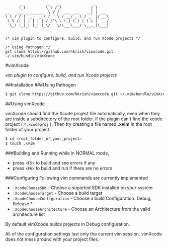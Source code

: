     
           _          __   __              _      
          (_)         \ \ / /             | |     
    __   ___ _ __ ___  \ V /  ___ ___   __| | ___ 
    \ \ / / | '_ ` _ \ /   \ / __/ _ \ / _` |/ _ \
     \ V /| | | | | | / /^\ \ (_| (_) | (_| |  __/
      \_/ |_|_| |_| |_\/   \/\___\___/ \__,_|\___|
                                                  
    
    /* vim plugin to configure, build, and run Xcode projects */

    /* Using Pathogen */
    git clone https://github.com/hkrish/vimxcode.git ~/.vim/bundle/vimXcode


#vimXcode

*vim plugin to configure, build, and run Xcode projects*

##Installation
###Using Pathogen

```bash
$ git clone https://github.com/hkrish/vimxcode.git ~/.vim/bundle/vimXcode
```

##Using vimXcode

vimXcode should find the Xcode project file automatically, even when they 
are inside a subdirectory of the root folder. if the plugin can't find the 
xcode project ( `*.xcodeproj` ). Then try creating a file 
named **.xvim** in the root folder of your project.

```bash
$ cd <root_folder_of_your_project>
$ touch .xvim
```

###Building and Running
while in NORMAL mode,
 * press `<F5>` to build and see errors if any
 * press `<F6>` to build and run if there are no errors

###Configuring
Following vim commands are currently implemented
 * `:XcodeChooseSDK` - Choose a suported SDK installed on your system
 * `:XcodeChooseTarget` - Choose a build target
 * `:XcodeChooseConfiguration` - Choose a build Configuration. Debug, Release *
 * `:XcodeChooseArchitecture` - Choose an Architecture from the valid architecture list

By default vimXcode builds projects in Debug configuration.

All of the configuration settings last only the current vim session. vimXcode does not 
mess around with your project files.
  
